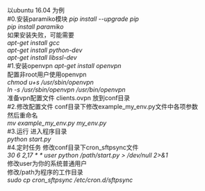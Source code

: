 以ubuntu 16.04 为例  
#0.安装paramiko模块
  *pip install --upgrade pip*  
  *pip install paramiko*  
  如果安装失败，可能需要  
  *apt-get install gcc*  
  *apt-get install python-dev*  
  *apt-get install libssl-dev*  
#1.安装openvpn
  *apt-get install openvpn*  
  配置非root用户使用openvpn  
  *chmod u+s /usr/sbin/openvpn*  
  *ln -s /usr/sbin/openvpn /usr/bin/openvpn*  
  准备vpn配置文件 clients.ovpn 放到conf目录  
#2.修改配置文件
  conf目录下修改example_my_env.py文件中各项参数  
  然后重命名  
  *mv example_my_env.py my_env.py*  
#3.运行
  进入程序目录  
  *python start.py*  
#4.定时任务
  修改conf目录下cron_sftpsync文件  
  _30 6 2,17 * * user python /path/start.py > /dev/null 2>&1_  
  修改user为你的系统普通用户  
  修改/path为程序的工作目录  
  *sudo cp cron_sftpsync /etc/cron.d/sftpsync*  
